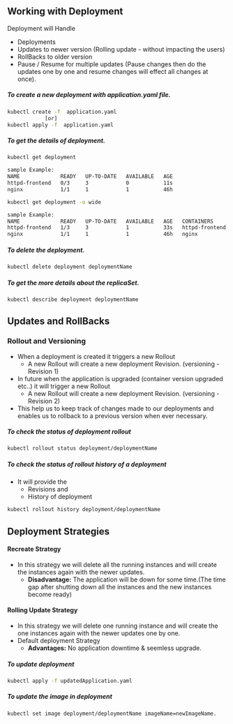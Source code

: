 ## Working with Deployment
Deployment will Handle
* Deployments
* Updates to newer version (Rolling update - without impacting the users) 
* RollBacks to older version 
* Pause / Resume for multiple updates (Pause changes then do the updates one by one and resume changes will effect all changes at once).

##### To create a new deployment with application.yaml file.
```bash
kubectl create -f  application.yaml
            [or]
kubectl apply -f  application.yaml
```

##### To get the details of deployment.
```bash
kubectl get deployment
```
```bash
sample Example:
NAME             READY   UP-TO-DATE   AVAILABLE   AGE
httpd-frontend   0/3     3            0           11s
nginx            1/1     1            1           46h
```
```bash
kubectl get deployment -o wide
```
```bash
sample Example:
NAME             READY   UP-TO-DATE   AVAILABLE   AGE   CONTAINERS       IMAGES             SELECTOR
httpd-frontend   1/3     3            1           33s   httpd-frontend   httpd:2.4-alpine   name=webapp
nginx            1/1     1            1           46h   nginx            nginx              run=nginx
```

##### To delete the deployment.
```bash
kubectl delete deployment deploymentName
```

##### To get the more details about the replicaSet.
```bash
kubectl describe deployment deploymentName
```

## Updates and RollBacks
### Rollout and Versioning
* When a deployment is created it triggers a new Rollout
  * A new Rollout will create a new deployment Revision. (versioning - Revision 1)
* In future when the application is upgraded (container version upgraded etc..) it will trigger a new Rollout
  * A new Rollout will create a new deployment Revision. (versioning - Revision 2)
* This help us to keep track of changes made to our deployments and enables us to rollback to a previous version when ever necessary.

##### To check the status of deployment rollout
```bash
kubectl rollout status deployment/deploymentName
```

##### To check the status of rollout history of a deployment
* It will provide the
  * Revisions and
  * History of deployment
```bash
kubectl rollout history deployment/deploymentName
```

## Deployment Strategies
#### Recreate Strategy
* In this strategy we will delete all the running instances and will create the instances again with the newer updates.
  * **Disadvantage:** The application will be down for some time.(The time gap after shutting down all the instances and the new instances become ready)

#### Rolling Update Strategy
* In this strategy we will delete one running instance and will create the one instances again with the newer updates one by one.
* Default deployment Strategy
  * **Advantages:** No application downtime & seemless upgrade.


##### To update deployment
```bash
kubectl apply -f updatedApplication.yaml
```

##### To update the image in deployment
```bash
kubectl set image deployment/deploymentName imageName=newImageName.
```

